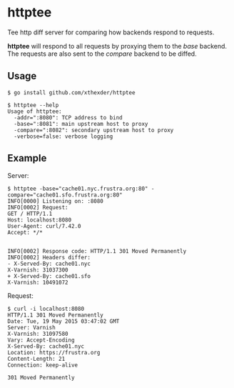 # httptee
Tee http diff server for comparing how backends respond to requests.

**httptee** will respond to all requests by proxying them to the *base* backend.
The requests are also sent to the *compare* backend to be diffed.

## Usage
```
$ go install github.com/xthexder/httptee

$ httptee --help
Usage of httptee:
  -addr=":8080": TCP address to bind
  -base=":8081": main upstream host to proxy
  -compare=":8082": secondary upstream host to proxy
  -verbose=false: verbose logging
```

## Example
Server:
```
$ httptee -base="cache01.nyc.frustra.org:80" -compare="cache01.sfo.frustra.org:80"
INFO[0000] Listening on: :8080
INFO[0002] Request:
GET / HTTP/1.1
Host: localhost:8080
User-Agent: curl/7.42.0
Accept: */*


INFO[0002] Response code: HTTP/1.1 301 Moved Permanently
INFO[0002] Headers differ:
- X-Served-By: cache01.nyc
X-Varnish: 31037300
+ X-Served-By: cache01.sfo
X-Varnish: 10491072
```

Request:
```
$ curl -i localhost:8080
HTTP/1.1 301 Moved Permanently
Date: Tue, 19 May 2015 03:47:02 GMT
Server: Varnish
X-Varnish: 31097580
Vary: Accept-Encoding
X-Served-By: cache01.nyc
Location: https://frustra.org
Content-Length: 21
Connection: keep-alive

301 Moved Permanently
```
